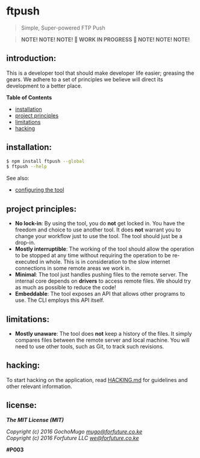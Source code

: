 # ftpush

> Simple, Super-powered FTP Push

> **NOTE! NOTE! NOTE!
> :construction: WORK IN PROGRESS :construction:
> NOTE! NOTE! NOTE!**

## introduction:

This is a developer tool that should make developer life easier;
greasing the gears. We adhere to a set of principles we believe
will direct its development to a better place.

**Table of Contents**

* [installation](#install)
* [project principles](#principles)
* [limitations](#limitations)
* [hacking](#hacking)


<a name="install"></a>
## installation:

```bash
$ npm install ftpush --global
$ ftpush --help
```

See also:

* [configuring the tool][config]

[config]:https://github.com/forfuturellc/ftpush/blob/master/docs/configuration.md


<a name="principles"></a>
## project principles:

* **No lock-in**: By using the tool, you do **not** get locked
  in. You have the freedom and choice to use another tool. It
  does **not** warrant you to change your workflow just to use the tool.
  The tool should just be a drop-in.
* **Mostly interruptible**: The working of the tool should allow the
  operation to be stopped at any time without requiring the operation to
  be re-executed in whole. This is in consideration to the slow internet
  connections in some remote areas we work in.
* **Minimal**: The tool just handles pushing files to the remote server.
  The internal core depends on **drivers** to access remote files.
  We should try as much as possible to reduce the code!
* **Embeddable**: The tool exposes an API that allows other programs to
  use. The CLI employs this API itself.


<a name="limitations"></a>
## limitations:

* **Mostly unaware**: The tool does **not** keep a history of the files.
  It simply compares files between the remote server and local machine.
  You will need to use other tools, such as Git, to track such revisions.


<a name="hacking"></a>
## hacking:

To start hacking on the application, read [HACKING.md][hacking] for
guidelines and other relevant information.

[hacking]:https://github.com/forfuturellc/ftpush/blob/master/HACKING.md


## license:


***The MIT License (MIT)***

*Copyright (c) 2016 GochoMugo <mugo@forfuture.co.ke><br>
Copyright (c) 2016 Forfuture LLC <we@forfuture.co.ke>*

**#P003**
